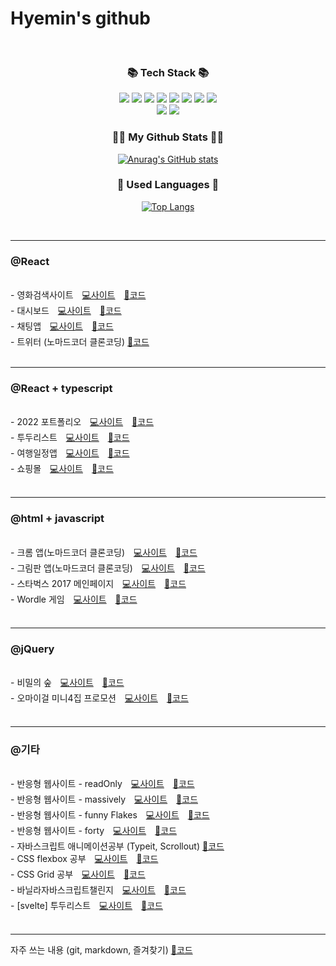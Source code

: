 # Hyemin's github

<br>

  <h3 align="center">📚 Tech Stack 📚</h3>
  <p align="center">
  <img src="https://img.shields.io/badge/Html5-orange?style=flat-square&logo=html5&logoColor=white"/>
  <img src="https://img.shields.io/badge/CSS3-blue?style=flat-square&logo=css3&logoColor=white"/>
  <img src="https://img.shields.io/badge/Javascript-FFCA28?style=flat-square&logo=javascript&logoColor=white"/>
  <img src="https://img.shields.io/badge/React-61dafb?style=flat-square&logo=React&logoColor=white"/>
  <img src="https://img.shields.io/badge/Redux-764ABC?style=flat-square&logo=React&logoColor=white"/>
   <img src="https://img.shields.io/badge/Github-181717?style=flat-square&logo=React&logoColor=white"/>
  <img src="https://img.shields.io/badge/Sass-CC6699?style=flat-square&logo=React&logoColor=white"/>
  <img src="https://img.shields.io/badge/Bootstrap-7952B3?style=flat-square&logo=React&logoColor=white"/>
  <br>
  <img src="https://img.shields.io/badge/Adobe Photoshop-31A8FF?style=flat-square&logo=photoshop&logoColor=white"/>
  <img src="https://img.shields.io/badge/Adobe Illustrator-FF9A00?style=flat-square&logo=photoshop&logoColor=white"/>
  </p>
  
<h3 align="center">👩‍💻 My Github Stats 👩‍💻</h3>
<div align="center">

[![Anurag's GitHub stats](https://github-readme-stats.vercel.app/api?username=hyemin12&hide_title=true&show_icons=true&include_all_commits=true&disable_animations=true&theme=vue)](https://github.com/hyemin12/github-readme-stats)
</div>

<h3 align="center">🌈 Used Languages 🌈</h3>
<div align="center">
  
[![Top Langs](https://github-readme-stats.vercel.app/api/top-langs/?username=hyemin12&layout=compact)](https://github.com/hyemin12/github-readme-stats)
</div>


<br>
<hr>


<h3>@React</h3>
<br>
<div>
  <span>- 영화검색사이트</span>
  <a href="https://react-movie-app-1f5ff8.netlify.app/" target="_blank" style="margin: 0 10px;">💻사이트</a>
  <a href="https://github.com/hyemin12/react-movie-app" target="_blank">🔧코드</a>
</div>
<div>
  <span>- 대시보드</span>
  <a href="https://lucid-yonath-d614bb.netlify.app/" target="_blank" style="margin: 0 10px;">💻사이트</a>
  <a href="https://github.com/hyemin12/react-dashboard-app2" target="_blank">🔧코드</a>
</div>
<div>
  <span>- 채팅앱</span>
  <a href="https://wizardly-hermann-7fecb3.netlify.app/" target="_blank" style="margin: 0 10px;">💻사이트</a>
  <a href="https://github.com/hyemin12/gomin-talk-app" target="_blank">🔧코드</a>
</div>
<div>
  <span>- 트위터 (노마드코더 클론코딩)</span>
  <a href="https://github.com/hyemin12/react-firebase-twitter" target="_blank">🔧코드</a>
</div>

<br>
<hr>
  
<h3>@React + typescript</h3>
<br>
<div>
  <span>- 2022 포트폴리오</span>
  <a href="https://h-m-portfolio.netlify.app/" target="_blank" style="margin: 0 10px;">💻사이트</a>
  <a href="https://github.com/hyemin12/2022_portfolio" target="_blank">🔧코드</a>
</div>
<div>
  <span>- 투두리스트</span>
  <a href="https://hm-tsc-todo-app.netlify.app" target="_blank" style="margin: 0 10px;">💻사이트</a>
  <a href="https://github.com/hyemin12/typescript-todo-app" target="_blank">🔧코드</a>
</div>
<div>
  <span>- 여행일정앱</span>
  <a href="https://hyemin12.github.io/typescript-hyemin-app" target="_blank" style="margin: 0 10px;">💻사이트</a>
  <a href="https://github.com/hyemin12/typescript-hyemin-app" target="_blank">🔧코드</a>
</div>
<div>
  <span>- 쇼핑몰</span>
  <a href="https://h-m-shop.netlify.app/" target="_blank" style="margin: 0 10px;">💻사이트</a>
  <a href="https://github.com/hyemin12/react-shop-practice-app/" target="_blank">🔧코드</a>
</div>

<br>
<hr>

<h3>@html + javascript</h3>
<br>
<div>
  <span>- 크롬 앱(노마드코더 클론코딩)</span>
  <a href="https://hyemin12.github.io/vanillaJS-chrome-app/" target="_blank" style="margin: 0 10px;">💻사이트</a>
  <a href="https://github.com/hyemin12/vanillaJS-chrome-app" target="_blank">🔧코드</a>
</div>
<div>
  <span>- 그림판 앱(노마드코더 클론코딩)</span>
  <a href="https://hyemin12.github.io/vanillaJS-paint-app/" target="_blank" style="margin: 0 10px;">💻사이트</a>
  <a href="https://github.com/hyemin12/vanillaJS-paint-app" target="_blank">🔧코드</a>
</div>
<div>
  <span>- 스타벅스 2017 메인페이지</span>
  <a href="https://starbucks-responsive-app-ee135b.netlify.app" target="_blank" style="margin: 0 10px;">💻사이트</a>
  <a href="https://github.com/hyemin12/vanilla-starbucks-app" target="_blank">🔧코드</a>
</div>
<div>
  <span>- Wordle 게임</span>
  <a href="https://hyemin12.github.io/vanillaJS-wordle-app/" target="_blank" style="margin: 0 10px;">💻사이트</a>
  <a href="https://github.com/hyemin12/vanillaJS-wordle-app" target="_blank">🔧코드</a>
</div>
<br>
<hr>

<h3>@jQuery</h3>
<br>
<div>
  <span>- 비밀의 숲</span>
  <a href="https://hyemin12.github.io/web-design-portfolio/01Stranger2/" target="_blank" style="margin: 0 10px;">💻사이트</a>
  <a href="https://github.com/hyemin12/web-design-portfolio/01Stranger2/" target="_blank">🔧코드</a>
</div>
<div>
  <span>- 오마이걸 미니4집 프로모션</span>
  <a href="https://hyemin12.github.io/web-design-portfolio/03OHMYGIRL/index2.html" target="_blank" style="margin: 0 10px;">💻사이트</a>
  <a href="https://github.com/hyemin12/web-design-portfolio/03OHMYGIRL" target="_blank">🔧코드</a>
</div>

<br>
<hr>

<h3>@기타</h3>
<br>

<div>
  <span>- 반응형 웹사이트 - readOnly</span>
  <a href="https://hyemin12.github.io/responsive-webstie-readOnly/" target="_blank" style="margin: 0 10px;">💻사이트</a>
  <a href="https://github.com/hyemin12/responsive-webstie-readOnly" target="_blank">🔧코드</a>
</div>
<div>
  <span>- 반응형 웹사이트 - massively</span>
  <a href="https://hyemin12.github.io/responsive-webstie-massively/" target="_blank" style="margin: 0 10px;">💻사이트</a>
  <a href="https://github.com/hyemin12/responsive-webstie-massively" target="_blank">🔧코드</a>
</div>
<div>
  <span>- 반응형 웹사이트 - funny Flakes</span>
  <a href="https://hyemin12.github.io/responsive-webstie-funnyFlakes/" target="_blank" style="margin: 0 10px;">💻사이트</a>
  <a href="https://github.com/hyemin12/responsive-webstie-funnyFlakes" target="_blank">🔧코드</a>
</div>
<div>
  <span>- 반응형 웹사이트 - forty</span>
  <a href="https://hyemin12.github.io/responsive-webstie-forty/" target="_blank" style="margin: 0 10px;">💻사이트</a>
  <a href="https://github.com/hyemin12/responsive-webstie-forty/" target="_blank">🔧코드</a>
</div>
<div>
  <span>- 자바스크립트 애니메이션공부 (Typeit, Scrollout)</span>
  <a href="https://github.com/hyemin12/javascript-animation" target="_blank">🔧코드</a>
</div>
<div>
  <span>- CSS flexbox 공부</span>
  <a href="https://hyemin12.github.io/css-flexbox/" target="_blank" style="margin: 0 10px;">💻사이트</a>
  <a href="https://github.com/hyemin12/css-flexbox/" target="_blank">🔧코드</a>
  
</div>
<div>
  <span>- CSS Grid 공부</span>
  <a href="https://hyemin12.github.io/css-grid/" target="_blank" style="margin: 0 10px;">💻사이트</a>
  <a href="https://github.com/hyemin12/css-grid/" target="_blank">🔧코드</a>
</div>
<div>
  <span>- 바닐라자바스크립트챌린지</span>
  <a href="https://hyemin12.github.io/vanillaJS-challenge/" target="_blank" style="margin: 0 10px;">💻사이트</a>
  <a href="https://github.com/hyemin12/vanillaJS-challenge/" target="_blank">🔧코드</a>
</div>
<div>
  <span>- [svelte] 투두리스트 </span>
  <a href="https://mystifying-mirzakhani-7de8d4.netlify.app/" target="_blank" style="margin: 0 10px;">💻사이트</a>
  <a href="https://github.com/hyemin12/svelte-todo-app" target="_blank">🔧코드</a>
</div>
<br>
<hr>
<div>
  <span> 자주 쓰는 내용 (git, markdown, 즐겨찾기) </span>
  <a href="https://github.com/hyemin12/hye--min/" target="_blank">🔧코드</a>
</div>

